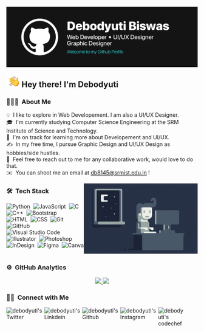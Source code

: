 ![Debodyuti Biswas Banner](assets/ProfileBanner.png)

<img alt="Night Coding" src="./assets/Hand%20Wave.gif" width='40' align="left"/><h2>Hey there! I'm Debodyuti</h2>

<!-- ## 👋 &nbsp;Hey there! I'm Debodyuti -->

### 👨🏻‍💻 &nbsp;About Me

💡 &nbsp;I like to explore in Web Developement. I am also a UI/UX Designer.\
🎓 &nbsp;I'm currently studying Computer Science Engineering at the SRM Institute of Science and Technology.\
🌱 &nbsp;I'm on track for learning more about Developement and UI/UX.\
✍️ &nbsp;In my free time, I pursue Graphic Design and UI/UX Design as hobbies/side hustles.\
💬 &nbsp;Feel free to reach out to me for any collaborative work, would love to do that.\
✉️ &nbsp;You can shoot me an email at db8145@srmist.edu.in !


<img alt="Night Coding" src="https://raw.githubusercontent.com/AVS1508/AVS1508/master/assets/Night-Coding.gif" align="right"/>

### 🛠 &nbsp;Tech Stack

![Python](https://img.shields.io/badge/-Python-05122A?style=flat&logo=python)&nbsp;
![JavaScript](https://img.shields.io/badge/-JavaScript-05122A?style=flat&logo=javascript)&nbsp;
![C](https://img.shields.io/badge/-C-05122A?style=flat&logo=C&logoColor=A8B9CC)&nbsp;
![C++](https://img.shields.io/badge/-C++-05122A?style=flat&logo=C%2B%2B&logoColor=00599C)&nbsp;
![Bootstrap](https://img.shields.io/badge/-Bootstrap-05122A?style=flat&logo=bootstrap&logoColor=563D7C)\
![HTML](https://img.shields.io/badge/-HTML-05122A?style=flat&logo=HTML5)&nbsp;
![CSS](https://img.shields.io/badge/-CSS-05122A?style=flat&logo=CSS3&logoColor=1572B6)&nbsp;
![Git](https://img.shields.io/badge/-Git-05122A?style=flat&logo=git)&nbsp;
![GitHub](https://img.shields.io/badge/-GitHub-05122A?style=flat&logo=github)&nbsp;
![Visual Studio Code](https://img.shields.io/badge/-Visual%20Studio%20Code-05122A?style=flat&logo=visual-studio-code&logoColor=007ACC)&nbsp;
![Illustrator](https://img.shields.io/badge/-Illustrator-05122A?style=flat&logo=adobe-illustrator)&nbsp;
![Photoshop](https://img.shields.io/badge/-Photoshop-05122A?style=flat&logo=adobe-photoshop)&nbsp;
![InDesign](https://img.shields.io/badge/-InDesign-05122A?style=flat&logo=adobe-indesign)&nbsp;
![Figma](https://img.shields.io/badge/figma-%23F24E1E.svg?style=for-the-badge&logo=figma&logoColor=white)&nbsp;
![Canva](https://img.shields.io/badge/Canva-%2300C4CC.svg?style=for-the-badge&logo=Canva&logoColor=white)&nbsp;


### ⚙️ &nbsp;GitHub Analytics

<p align="center">
<a href="https://github.com/debodyuti1">
  <img height="180em" src="https://github-readme-stats-eight-theta.vercel.app/api?username=debodyuti1&show_icons=true&theme=algolia&include_all_commits=true&count_private=true"/>
  <img height="180em" src="https://github-readme-stats-eight-theta.vercel.app/api/top-langs/?username=debodyuti1&layout=compact&langs_count=8&theme=algolia"/>
</a>
</p>

### 🤝🏻 &nbsp;Connect with Me

<a href="https://twitter.com/DebodyutiB">
  <img align="left" alt="debodyuti's Twitter" width="100px" src="https://img.shields.io/badge/Twitter-1DA1F2?style=for-the-badge&logo=Twitter&logoColor=white" />
</a>
<a href="https://www.linkedin.com/in/debodyuti-biswas-8172881aa/">
  <img align="left" alt="debodyuti's Linkdein" width="100px" src="https://img.shields.io/badge/Linkedin-0A66C2?style=for-the-badge&logo=Linkedin&logoColor=white" />
</a>
<a href="https://github.com/debodyuti1">
  <img align="left" alt="debodyuti's Github" width="100px" src="https://img.shields.io/badge/Github-181717?style=for-the-badge&logo=Github&logoColor=white" />
</a>
<a href="https://www.instagram.com/ui.debo/">
  <img align="left" alt="debodyuti's Instagram" width="100px" src="https://img.shields.io/badge/Instagram-E4405F?style=for-the-badge&logo=instagram&logoColor=white" />
</a>
<a href="mailto:db8145@srmist.edu.in">
  <img align="left" alt="debodyuti's codechef" width="70px" src="https://img.shields.io/badge/Gmail-EA4335?style=for-the-badge&logo=Gmail&logoColor=white" />
</a>
